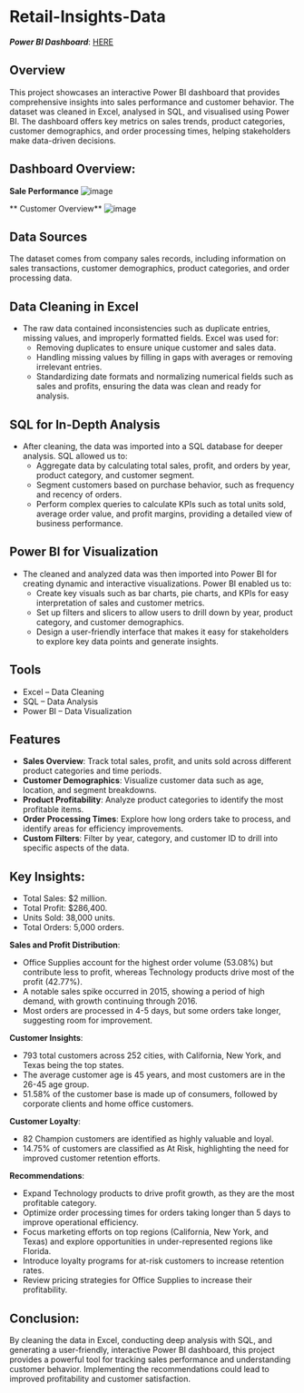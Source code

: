# Retail-Insights-Data
***Power BI Dashboard***: [HERE](https://app.powerbi.com/view?r=eyJrIjoiZmJjMzAzOTAtZjIyNi00MmE2LTlhZDMtMzM2ODEwYTg3M2FjIiwidCI6IjY4ODIzZjc1LTlkNzItNDBiYy05OGY0LTA1NDczZmM5OWM1YiJ9)

## Overview
This project showcases an interactive Power BI dashboard that provides comprehensive insights into sales performance and customer behavior. The dataset was cleaned in Excel, analysed in SQL, and visualised using Power BI. The dashboard offers key metrics on sales trends, product categories, customer demographics, and order processing times, helping stakeholders make data-driven decisions.

## Dashboard Overview:
**Sale Performance**
![image](https://github.com/user-attachments/assets/b9f0c268-09ce-4520-8365-d46ab7dc5119)

** Customer Overview**
![image](https://github.com/user-attachments/assets/50e3ddd0-cf60-4ac2-9e62-f2101538ecf2)



## Data Sources
The dataset comes from company sales records, including information on sales transactions, customer demographics, product categories, and order processing data.

## Data Cleaning in Excel
- The raw data contained inconsistencies such as duplicate entries, missing values, and improperly formatted fields. Excel was used for:    
    + Removing duplicates to ensure unique customer and sales data.
    + Handling missing values by filling in gaps with averages or removing irrelevant entries.
    + Standardizing date formats and normalizing numerical fields such as sales and profits, ensuring the data was clean and ready for analysis.
## SQL for In-Depth Analysis
- After cleaning, the data was imported into a SQL database for deeper analysis. SQL allowed us to:
    + Aggregate data by calculating total sales, profit, and orders by year, product category, and customer segment.
    + Segment customers based on purchase behavior, such as frequency and recency of orders.
    + Perform complex queries to calculate KPIs such as total units sold, average order value, and profit margins, providing a detailed view of business performance.
## Power BI for Visualization
- The cleaned and analyzed data was then imported into Power BI for creating dynamic and interactive visualizations. Power BI enabled us to:
    + Create key visuals such as bar charts, pie charts, and KPIs for easy interpretation of sales and customer metrics.
    + Set up filters and slicers to allow users to drill down by year, product category, and customer demographics.
    + Design a user-friendly interface that makes it easy for stakeholders to explore key data points and generate insights.
## Tools
  - Excel – Data Cleaning
  - SQL – Data Analysis
  - Power BI – Data Visualization
    
## Features
- **Sales Overview**: Track total sales, profit, and units sold across different product categories and time periods.
- **Customer Demographics**: Visualize customer data such as age, location, and segment breakdowns.
- **Product Profitability**: Analyze product categories to identify the most profitable items.
- **Order Processing Times**: Explore how long orders take to process, and identify areas for efficiency improvements.
- **Custom Filters**: Filter by year, category, and customer ID to drill into specific aspects of the data.
  
## Key Insights:
  - Total Sales: $2 million.
  - Total Profit: $286,400.
  - Units Sold: 38,000 units.
  - Total Orders: 5,000 orders.
    
**Sales and Profit Distribution**:
  - Office Supplies account for the highest order volume (53.08%) but contribute less to profit, whereas Technology products drive most of the profit (42.77%).
  - A notable sales spike occurred in 2015, showing a period of high demand, with growth continuing through 2016.
  - Most orders are processed in 4-5 days, but some orders take longer, suggesting room for improvement.

**Customer Insights**:
  - 793 total customers across 252 cities, with California, New York, and Texas being the top states.
  - The average customer age is 45 years, and most customers are in the 26-45 age group.
  - 51.58% of the customer base is made up of consumers, followed by corporate clients and home office customers.
    
**Customer Loyalty**:
  - 82 Champion customers are identified as highly valuable and loyal.
  - 14.75% of customers are classified as At Risk, highlighting the need for improved customer retention efforts.
    
**Recommendations**:
  - Expand Technology products to drive profit growth, as they are the most profitable category.
  - Optimize order processing times for orders taking longer than 5 days to improve operational efficiency.
  - Focus marketing efforts on top regions (California, New York, and Texas) and explore opportunities in under-represented regions like Florida.
  - Introduce loyalty programs for at-risk customers to increase retention rates.
  - Review pricing strategies for Office Supplies to increase their profitability.
    
## Conclusion:
By cleaning the data in Excel, conducting deep analysis with SQL, and generating a user-friendly, interactive Power BI dashboard, this project provides a powerful tool for tracking sales performance and understanding customer behavior. Implementing the recommendations could lead to improved profitability and customer satisfaction.

